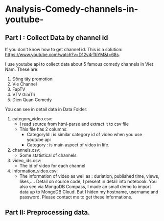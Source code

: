 # Analysis-Comedy-channels-in-youtube-

## Part I : Collect Data by channel id
If you don't know how to get channel id. This is a solution: https://www.youtube.com/watch?v=D12v4rTtiYM&t=68s.

I use youtube api to collect data about 5 famous comedy channels in Viet Nam. These are: 
  1. Đông tây promotion
  2. Vie Channel
  3. FapTV
  4. VTV GiaiTri
  5. Dien Quan Comedy

You can see in detail data in Data Folder: 
  1. category_video.csv: 
      - I read source from html-parse and extract it to csv file
      - This file has 2 columns: 
          - CategoryId : is similar category id of video when you use youtube api
          - Category : is main aspect of video in life.
  2. channels.csv:
      - Some statistical of channels
  3. video_ids.csv: 
      - The id of video for each channel
  4. information_video.csv:
      - The information of video as well as : duriation, published time, views, likes,....
Detail on source code, I present in detail into notebook. You also see via MongoDB Compass, I made an small demo to import data up to MongoDB Cloud. But I hiden my hostname, username and password. Please contact me to get these informations.
  
  ## Part II: Preprocessing data.
  
  
